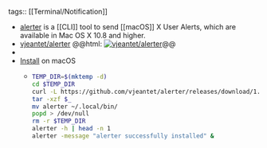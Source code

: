 tags:: [[Terminal/Notification]]

- [alerter](https://github.com/vjeantet/alerter) is a [[CLI]] tool to send [[macOS]] X User Alerts, which are available in Mac OS X 10.8 and higher.
- [vjeantet/alerter](https://github.com/vjeantet/alerter)
  @@html: <a href="https://github.com/vjeantet/alerter/"><img src="https://github-readme-stats-astronomer.vercel.app/api/pin/?username=vjeantet&repo=alerter&theme=tokyonight" alt="vjeantet/alerter"/></a>@@
-
- [Install](https://github.com/vjeantet/alerter#installation) on macOS
	- ```bash
	  TEMP_DIR=$(mktemp -d)
	  cd $TEMP_DIR
	  curl -L https://github.com/vjeantet/alerter/releases/download/1.0.1/alerter_v1.0.1_darwin_amd64.zip --output "alerter_v1.0.1_darwin_amd64.zip"
	  tar -xzf $_
	  mv alerter ~/.local/bin/
	  popd > /dev/null
	  rm -r $TEMP_DIR
	  alerter -h | head -n 1
	  alerter -message "alerter successfully installed" &
	  ```